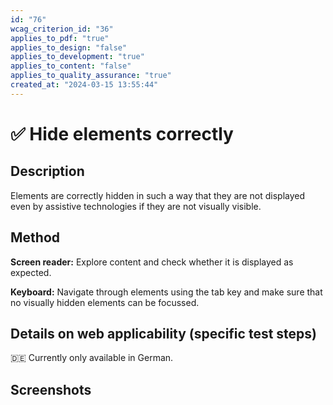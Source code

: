 ```yaml
---
id: "76"
wcag_criterion_id: "36"
applies_to_pdf: "true"
applies_to_design: "false"
applies_to_development: "true"
applies_to_content: "false"
applies_to_quality_assurance: "true"
created_at: "2024-03-15 13:55:44"
---
```


# ✅ Hide elements correctly

## Description

Elements are correctly hidden in such a way that they are not displayed even by assistive technologies if they are not visually visible.

## Method

**Screen reader:** Explore content and check whether it is displayed as expected.

**Keyboard:** Navigate through elements using the tab key and make sure that no visually hidden elements can be focussed.

## Details on web applicability (specific test steps)

🇩🇪 Currently only available in German.

## Screenshots

